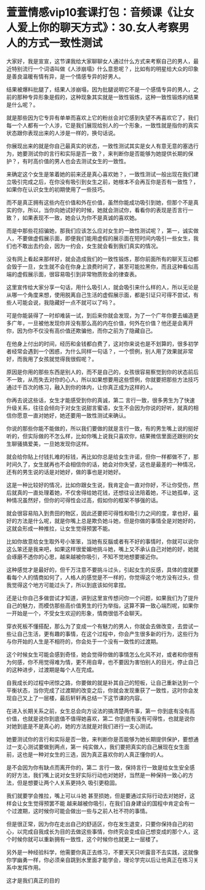 # 萱萱情感vip10套课打包：音频课《让女人爱上你的聊天方式》：30.女人考察男人的方式一致性测试

大家好，我是宣宣，这节课我给大家聊聊女人通过什么方式来考察自己的男人，最近特别流行一个词语叫做《人涉崩塌》什么意思呢？，比如有的明星给大众的印象是善良温暖有情有异，是一个情感专异的好男人。

结果被爆料批腿了，结果人涉崩塌，因为批腿说明它不是一个感情专异的男人，之前的那种专异形象是假的，这种现象其实就是一致性锻炼，这种一致性锻炼的结果是什么呢？。

就是那些因为它专异有单单而喜欢上它的粉丝会对它感到失望不再喜欢它了，我们每一个人都有一个人涉，它是我们展现给别人的一个形象，一致性就是指你的真实状态跟你表现出来的人涉是一样的，换句话说。

你展现出来的就是你自己最真实的状态，一致性测试其实是女人有意无意的塞选行为，她要测试你的言行和实际是否一致？，来判断你是否能够为她提供长期的保护？，有时高价值的男人也会去测试女生的一致性。

来确定这个女生是笨着她的前来还是真心喜欢她？，一致性测试一般出现在我们建立吸引完成之后，在你没有吸引到女生之前，她根本不会再互你是否有一致性？，如果你在认识女生的初期使用了一些技巧。

而不是真正拥有这些内在价值和外在价值，虽然你能成功吸引到她，但那个不是真实的你，所以，当你向她试好的时候，她就会测试你，看看你的表现是否言行一致？，如果表现不一致，她会认为你不是真诚的喜欢她。

而是中那些花招骗她，那我们应该怎么应对女生的一致性测试呢？，第一，诚实做人，不要做虚假展示面，即便我们能用虚假的展示面在短时间内吸引一些女生，我们也不敢出去约会，因为一约会，女生就会看到我们真实的情况。

没有网上看起来那样好，就会造成我们的一致性锻炼，那你前面所有的聊天互动都会毁于一旦，女生就不会在你身上浪费时间了，甚至可能拉黑你，而且这种看似高端的虚假展示面，很容易吸引到非常物质败金的律查表。

这里宣传给大家分享一句话，用什么吸引人，就会吸引来什么样的人，所以无论是从哪一个角度来想，使用脱离自己生活的虚假展示面，都是引证只可得不尝试，有些人可能会说，我隐藏好一点不就可以了吗？。

可是你能装得了一时却难装一试，到后来你就会发现，为了一个广年你要去编造更多广年，一旦被他发现你并没有那么高的内在价值，何外在价值？他还是会离开你，因为你不仅没有高价值还欺骗他，而你之前为了隐藏自己。

在他身上付出的时间，经历和金钱都白费了，这对你来说也是不划算的，很多初学者经常会遇到一个困惑，为什么同样一句话？，一个惯例，别人用了效果就非常好，而我用了女孩就觉得我很假呢？。

原因是你用的那些东西是别人的，而不是自己的，女孩很容易察觉到你的状态前后不一致，从而失去对你的心人，所以如果想要用这些惯例，你就要把那些方法技巧通过千百次的练习，融入到你的体内，让你真正成为这样的人。

你再去说这些话，女生才能感受到你的真诚，第二 言行一致，很多男生为了快速升级关系，往往会倾向于对女生说甜言蜜语，女生不会因为你说的好听，就真的相信你愿意一直对她好，她还要用一致性测试来确认。

你说的那些你能不能做的，所以我们要做的就是言行一致，有的男生嘴上说的挺好听的，但实际做的不怎么样，比如你嘴上说我只喜欢你，结果微信里面还跟别的女生聊骚搞爱美，一旦她发现你这样。

就会给你贴上付钱扎难的标钱，再比如你总是给女生许诺，但你一样都做不了，那时间久了，女生就再也不会相信你的话，她会对你失望，这也是最差的一种情况，还有的男生说的话是对她好，做的事也是对她好。

这是一种比较好的情况，比如你跟女生说，我肯定会一直对你好，不让你受伤，然后就真的一直处理着她，不仅舍得给她花钱，还想往设法陪着她，不让她孤单，这种情况虽然好，但你的可得性会过高，假如你的框架不够强的话。

就会很容易陷入到贵田的物区，因此还要把可得性和吸引力之间的度，拿也好，最好的方法是什么呢，就是你嘴上总是欺负她斗她，但是你做的事情全是对她好的，这就会形成一种推拉，让女生觉得预罢不能。

比如你故意给女生取外号小笨笨，当她有反腦或者有不好的事情时，你就可以说你这么笨还是我来吧，如果这样很爱媚地挑斗她，嘴上又不承认自己对她的好，她就会琢磨不透你的心思，越来越被你吸引，不知不觉地想要接近你。

这种感觉才是最好的，但千万注意不要挑斗过头，引起女生的反感，具体的度就要看每个人的情商如何了，人格人的感觉是不一样的，你觉得这个地方没有过头，但我觉得这个地方可能过头了，所以到底该如何拿捏。

还是让你自己多做尝试才知道，讲到这里宣传想问你一个问题，如果我们为了提升自己的魅力，而模仿那些高价值男生的行为举指，这算不算一致心端烈呢，如果你一开始是一个，不受女生欢迎的形象，情商很低不会聊天。

穿衣死板不懂搭配，那么为了变成一个有魅力的男人，你就会去做改变，去尝试一些让自己生活，更有趣的事情，在这个过程中，你会产生很多新的行为，这些行为与你开始的人生是不相符的，你会处于一个没有一致性的过渡期。

这个时候女生可能会感到奇怪，她会觉得你做的事情怎么化风不对，或者和你很有为何感，你不用觉得难为情，更不用自卑，也不要因为害怕别人的目光，停止自己的这种进步，过渡期是每个人在完成。

自我成长的过程中闭惊之路，你要做的就是补其自己的短板，让自己重新达到一个平衡状态，当你完成了过渡期的改变之后，你就会发现重获了一致性，这时你会发现自己又上了一层楼，最后轩轩再总结一下这节课的内容。

在进入长期关系之前，女生总会向方设法的搞清楚两件事，第一 你到底有没有高价值，也就是说你到底值不值得她喜欢，第二 你到底有没有可得性，也就是说你对她到底是不是真心的，她的方法就是对我们进行一支心测试。

她要测试你的言行和实际是否一致，来判断你是否能够为她长期提供保护，要想通过一支心测试要做到两点，第一 纯实做人，我们要把真实的自己展现在女生面前，这也是一种对女生的三选，因为真正喜欢你的人真正懂你的人。

是不会因为你有缺点而离开你的，第二 言行一致，保持言行一致是给女生安全感的好方法，我们嘴上说对女生好实际行动也对她好，当然是一种保持一致心的方法，但是想要让两个人关系更持久 吸引更稳固。

我们就要学会推拉，嘴上可以斗她 甚至损她，但是要通过实际行动去对她好，这样会让女生觉得预罢不能 越来越被你吸引，在我们自身建设的国程中肯定会有一个过渡期，这时候你可能会做出一些与之前人社不符的事情。

但是很正常，因为你在走出自己的舒适区，你在发生退变，只要你保持自己的初心，以完成自我成长为目的去做这些事情，你终究会变成自己想变成的那个人，这个时候你就可以重新拥有一致性，这个时候你也就更上一层楼了。

另外是一种经验科学，他需要你真正去练习，不要天天只听露音不去实践，这就像你学幽勇一样，你必须亲自跳到水里面才能学会，理论学完以后让他真正在练习关系中发挥作用。

这才是我们真正的目的